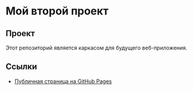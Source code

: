 # Мой второй проект

## Проект
Этот репозиторий является каркасом для будущего веб-приложения.

## Ссылки
- [Публичная страница на GitHub Pages](https://github.com/FAKER-BAKER/FRONT_AND_BACKEND_KR.git)